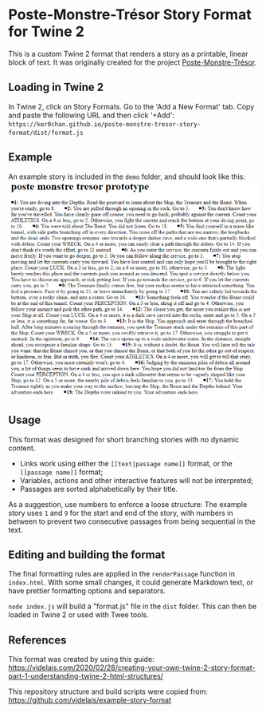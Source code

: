 # Poste-Monstre-Trésor Story Format for Twine 2

This is a custom Twine 2 format that renders a story as a printable, linear block of text. It was originally created for the project [Poste-Monstre-Trésor](https://ker0chan.itch.io/poste-monstre-tresor).

## Loading in Twine 2

In Twine 2, click on Story Formats. Go to the 'Add a New Format' tab. Copy and paste the following URL and then click '+Add':
`https://ker0chan.github.io/poste-monstre-tresor-story-format/dist/format.js`

## Example

An example story is included in the `demo` folder, and should look like this:
![screenshot of the rendered example story](./demo/postcard.png)

## Usage
This format was designed for short branching stories with no dynamic content.

- Links work using either the `[[text|passage name]]` format, or the `[[passage name]]` format;
- Variables, actions and other interactive features will not be interpreted;
- Passages are sorted alphabetically by their title.

As a suggestion, use numbers to enforce a loose structure: The example story uses `1` and `9` for the start and end of the story, with numbers in between to prevent two consecutive passages from being sequential in the text.

## Editing and building the format

The final formatting rules are applied in the `renderPassage` function in `index.html`. With some small changes, it could generate Markdown text, or have prettier formatting options and separators. 

`node index.js` will build a "format.js" file in the `dist` folder. This can then be loaded in Twine 2 or used with Twee tools.

## References

This format was created by using this guide: https://videlais.com/2020/02/28/creating-your-own-twine-2-story-format-part-1-understanding-twine-2-html-structures/

This repository structure and build scripts were copied from: https://github.com/videlais/example-story-format